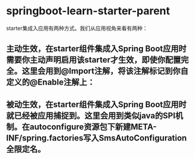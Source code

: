# springboot-learn-starter-parent
starter集成入应用有两种方式。我们从应用视角来看有两种：

## 主动生效，在starter组件集成入Spring Boot应用时需要你主动声明启用该starter才生效，即使你配置完全。这里会用到@Import注解，将该注解标记到你自定义的@Enable注解上：


## 被动生效，在starter组件集成入Spring Boot应用时就已经被应用捕捉到。这里会用到类似java的SPI机制。在autoconfigure资源包下新建META-INF/spring.factories写入SmsAutoConfiguration全限定名。
